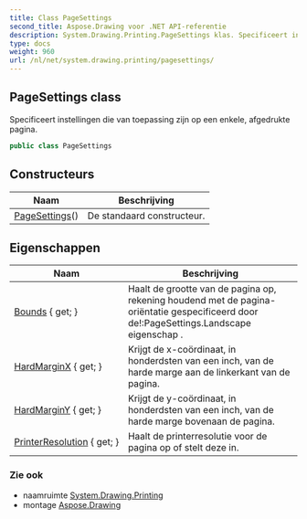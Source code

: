 ```yaml
---
title: Class PageSettings
second_title: Aspose.Drawing voor .NET API-referentie
description: System.Drawing.Printing.PageSettings klas. Specificeert instellingen die van toepassing zijn op een enkele afgedrukte pagina.
type: docs
weight: 960
url: /nl/net/system.drawing.printing/pagesettings/
---
```

## PageSettings class

Specificeert instellingen die van toepassing zijn op een enkele, afgedrukte pagina.

```csharp
public class PageSettings
```

## Constructeurs

| Naam | Beschrijving |
| --- | --- |
| [PageSettings](pagesettings/)() | De standaard constructeur. |

## Eigenschappen

| Naam | Beschrijving |
| --- | --- |
| [Bounds](../../system.drawing.printing/pagesettings/bounds/) { get; } | Haalt de grootte van de pagina op, rekening houdend met de pagina-oriëntatie gespecificeerd door de!:PageSettings.Landscape eigenschap . |
| [HardMarginX](../../system.drawing.printing/pagesettings/hardmarginx/) { get; } | Krijgt de x-coördinaat, in honderdsten van een inch, van de harde marge aan de linkerkant van de pagina. |
| [HardMarginY](../../system.drawing.printing/pagesettings/hardmarginy/) { get; } | Krijgt de y-coördinaat, in honderdsten van een inch, van de harde marge bovenaan de pagina. |
| [PrinterResolution](../../system.drawing.printing/pagesettings/printerresolution/) { get; } | Haalt de printerresolutie voor de pagina op of stelt deze in. |

### Zie ook

* naamruimte [System.Drawing.Printing](../../system.drawing.printing/)
* montage [Aspose.Drawing](../../)


